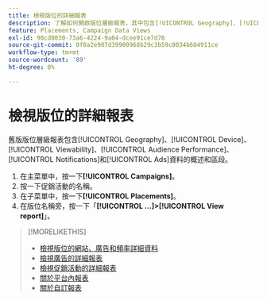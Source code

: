 ```yaml
---
title: 檢視版位的詳細報表
description: 了解如何開啟版位層級報表，其中包含[!UICONTROL Geography]、[!UICONTROL Device]、[!UICONTROL Viewability]、[!UICONTROL Audience Performance]、[!UICONTROL Notifications]和[!UICONTROL Ads]資料的區段。
feature: Placements, Campaign Data Views
exl-id: 90cd8030-73a6-4224-9a04-dcee91ce7d78
source-git-commit: 0f0a2e907d39900968b29c3b59c8034b604911ce
workflow-type: tm+mt
source-wordcount: '89'
ht-degree: 0%

---
```


# 檢視版位的詳細報表

舊版版位層級報表包含[!UICONTROL Geography]、[!UICONTROL Device]、[!UICONTROL Viewability]、[!UICONTROL Audience Performance]、[!UICONTROL Notifications]和[!UICONTROL Ads]資料的概述和區段。

1. 在主菜單中，按一下&#x200B;**[!UICONTROL Campaigns]**。
1. 按一下促銷活動的名稱。
1. 在子菜單中，按一下&#x200B;**[!UICONTROL Placements]**。
1. 在版位名稱旁，按一下「**[!UICONTROL ...]>[!UICONTROL View report]**」。

>[!MORELIKETHIS]
>
>* [檢視版位的網站、廣告和頻率詳細資料](/help/dsp/campaign-management/reports/placement-details-view.md)
>* [檢視廣告的詳細報表](/help/dsp/campaign-management/ads/ad-view-report.md)
>* [檢視促銷活動的詳細報表](/help/dsp/campaign-management/campaigns/campaign-view-report.md)
>* [關於平台內報表](/help/dsp/campaign-management/reports/campaign-reports-about.md)
>* [關於自訂報表](/help/dsp/reports/report-about.md)

